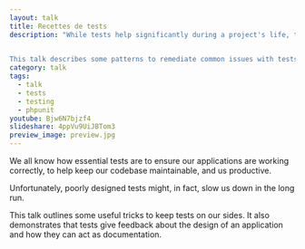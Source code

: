 ```yaml
---
layout: talk
title: Recettes de tests
description: "While tests help significantly during a project's life, they can, if poorly designed, make us less productive when it's time to modify our software. 
             

This talk describes some patterns to remediate common issues with tests and shows how to use tests as documentation and feedback on our designs"
category: talk
tags:
  - talk
  - tests
  - testing
  - phpunit
youtube: Bjw6N7bjzf4
slideshare: 4ppVu9UiJBTom3
preview_image: preview.jpg
---
```


We all know how essential tests are to ensure our applications are working correctly, 
to help keep our codebase maintainable, and us productive.

Unfortunately, poorly designed tests might, in fact, slow us down in the long run.

This talk outlines some useful tricks to keep tests on our sides. It also demonstrates 
that tests give feedback about the design of an application and how they can act as 
documentation.
